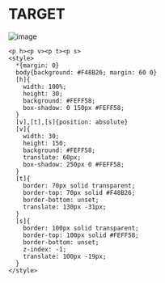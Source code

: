 # TARGET

![image](https://github.com/gaschneider/cssbattle/assets/16023844/361d4d14-f166-4e0a-9cdd-7ad625952989)

```
<p h><p v><p t><p s>
<style>
  *{margin: 0}
  body{background: #F48B26; margin: 60 0}
  [h]{
    width: 100%;
    height: 30;
    background: #FEFF58;
    box-shadow: 0 150px #FEFF58;
  }
  [v],[t],[s]{position: absolute}
  [v]{
    width: 30;
    height: 150;
    background: #FEFF58;
    translate: 60px;
    box-shadow: 250px 0 #FEFF58;
  }
  [t]{
    border: 70px solid transparent;
    border-top: 70px solid #F48B26;
    border-bottom: unset;
    translate: 130px -31px;
  }
  [s]{
    border: 100px solid transparent;
    border-top: 100px solid #FEFF58;
    border-bottom: unset;
    z-index: -1;
    translate: 100px -19px;
  }
</style>
```
